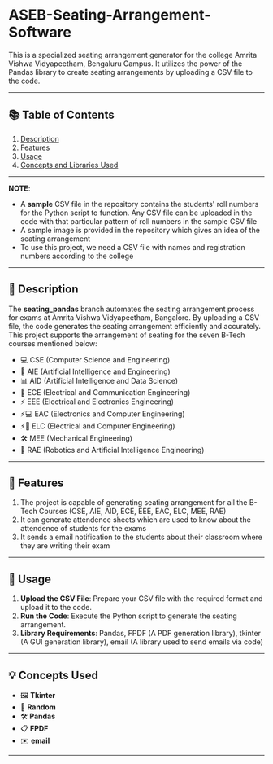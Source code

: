 # ASEB-Seating-Arrangement-Software

This is a specialized seating arrangement generator for the college Amrita Vishwa Vidyapeetham, Bengaluru Campus. It utilizes the power of the Pandas library to create seating arrangements by uploading a CSV file to the code.

---

## 📚 Table of Contents
1. [Description](#description)
2. [Features](#Features)
3. [Usage](#usage)
4. [Concepts and Libraries Used](#concepts-and-libraries-used) 

---

**NOTE**:

- A **sample** CSV file in the repository contains the students' roll numbers for the Python script to function. Any CSV file can be uploaded in the code with that particular pattern of roll numbers in the sample CSV file
- A sample image is provided in the repository which gives an idea of the seating arrangement 
- To use this project, we need a CSV file with names and registration numbers according to the college

---

## 📄 Description

The **seating_pandas** branch automates the seating arrangement process for exams at Amrita Vishwa Vidyapeetham, Bangalore. By uploading a CSV file, the code generates the seating arrangement efficiently and accurately. This project supports the arrangement of seating for the seven B-Tech courses mentioned below:
- 💻 CSE (Computer Science and Engineering)
- 🤖 AIE (Artificial Intelligence and Engineering)
- 📊 AID (Artificial Intelligence and Data Science)
- 📡 ECE (Electrical and Communication Engineering)
- ⚡ EEE (Electrical and Electronics Engineering)
- ⚡💻 EAC (Electronics and Computer Engineering)
- ⚡📡 ELC (Electrical and Computer Engineering)
- 🛠️ MEE (Mechanical Engineering)
- 🤖 RAE (Robotics and Artificial Intelligence Engineering)

---

## 🌟 Features

1. The project is capable of generating seating arrangement for all the B-Tech Courses (CSE, AIE, AID, ECE, EEE, EAC, ELC, MEE, RAE)
2. It can generate attendence sheets which are used to know about the attendence of students for the exams
3. It sends a email notification to the students about their classroom where they are writing their exam

---

## 🚀 Usage

1. **Upload the CSV File**: Prepare your CSV file with the required format and upload it to the code.
2. **Run the Code**: Execute the Python script to generate the seating arrangement.
3. **Library Requirements**: Pandas, FPDF (A PDF generation library), tkinter (A GUI generation library), email (A library used to send emails via code)

---

## 💡 Concepts Used
- 🖼️ **Tkinter**
- 🎲 **Random**
- 🛠️ **Pandas**
- 📋 **FPDF**
- ✉️ **email**

---